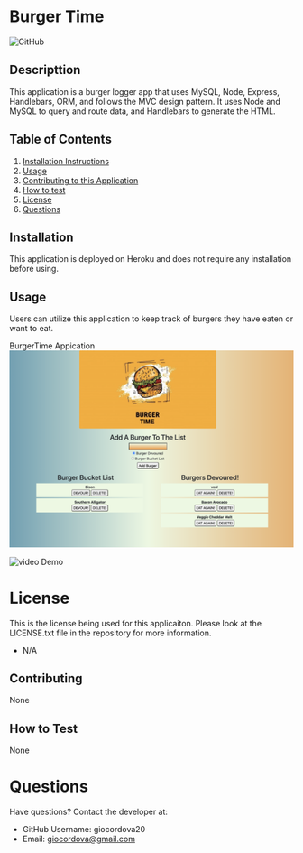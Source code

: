 
# Burger Time
![GitHub](https://img.shields.io/github/license/giocordova20/burger-time?color=green)

## Descripttion 
This application is a burger logger app that uses MySQL, Node, Express, Handlebars, ORM, and follows the MVC design pattern. It uses Node and MySQL to query and route data, and Handlebars to generate the HTML. 

## Table of Contents
1. [Installation Instructions](#installation)
2. [Usage](#usage)
3. [Contributing to this Application](#contributing)
4. [How to test](#how-to-test)
5. [License](#license)
6. [Questions](#questions)

## Installation
This application is deployed on Heroku and does not require any installation before using.

## Usage
Users can utilize this application to keep track of burgers they have eaten or want to eat. 

BurgerTime Appication
![screenshot1](./public/assets/img/BurgerTime.png)


![video Demo](./public/assets/img/BurgerTime.gif)

# License
This is the license being used for this applicaiton. Please look at the LICENSE.txt file in the repository for more information.
* N/A

## Contributing
None

## How to Test
None

# Questions
Have questions? Contact the developer at: 
* GitHub Username: giocordova20
* Email: giocordova@gmail.com
